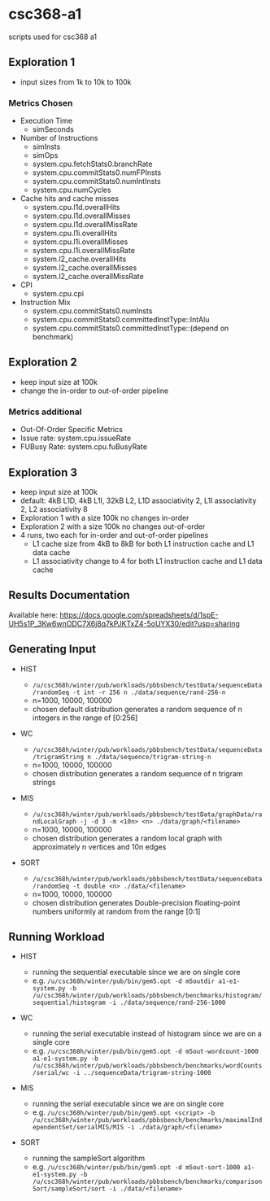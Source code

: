 # csc368-a1
scripts used for csc368 a1

## Exploration 1
- input sizes from 1k to 10k to 100k

### Metrics Chosen
- Execution Time
  - simSeconds
- Number of Instructions
  - simInsts
  - simOps
  - system.cpu.fetchStats0.branchRate
  - system.cpu.commitStats0.numFPInsts
  - system.cpu.commitStats0.numIntInsts
  - system.cpu.numCycles 
- Cache hits and cache misses
  - system.cpu.l1d.overallHits
  - system.cpu.l1d.overallMisses
  - system.cpu.l1d.overallMissRate
  - system.cpu.l1i.overallHits
  - system.cpu.l1i.overallMisses
  - system.cpu.l1i.overallMissRate
  - system.l2_cache.overallHits
  - system.l2_cache.overallMisses
  - system.l2_cache.overallMissRate
- CPI
  - system.cpu.cpi
- Instruction Mix
  - system.cpu.commitStats0.numInsts
  - system.cpu.commitStats0.committedInstType::IntAlu
  - system.cpu.commitStats0.committedInstType::(depend on benchmark)

## Exploration 2
- keep input size at 100k
- change the in-order to out-of-order pipeline

### Metrics additional
 - Out-Of-Order Specific Metrics
  - Issue rate: system.cpu.issueRate
  - FUBusy Rate: system.cpu.fuBusyRate
    
## Exploration 3
- keep input size at 100k
- default: 4kB L1D, 4kB L1I, 32kB L2, L1D associativity 2, L1I associativity 2, L2 associativity 8
- Exploration 1 with a size 100k no changes in-order
- Exploration 2 with a size 100k no changes out-of-order
- 4 runs, two each for in-order and out-of-order pipelines
  -   L1 cache size from 4kB to 8kB for both L1 instruction cache and L1 data cache
  -   L1 associativity change to 4 for both L1 instruction cache and L1 data cache

## Results Documentation
Available here: https://docs.google.com/spreadsheets/d/1spE-UH5s1P_3Kw6wnODC7X6j8q7kPJKTxZ4-5oUYX30/edit?usp=sharing

## Generating Input
- HIST
  - `/u/csc368h/winter/pub/workloads/pbbsbench/testData/sequenceData/randomSeq -t int -r 256 n ./data/sequence/rand-256-n`
  - n=1000, 10000, 100000
  - chosen default distribution generates a random sequence of n integers in the range of [0:256]

- WC
  - `/u/csc368h/winter/pub/workloads/pbbsbench/testData/sequenceData/trigramString n ./data/sequence/trigram-string-n`
  - n=1000, 10000, 100000
  - chosen distribution generates a random sequence of n trigram strings

- MIS
  - `/u/csc368h/winter/pub/workloads/pbbsbench/testData/graphData/randLocalGraph -j -d 3 -m <10n> <n> ./data/graph/<filename>`
  - n=1000, 10000, 100000
  - chosen distribution generates a random local graph with approximately n vertices and 10n edges

- SORT
  - `/u/csc368h/winter/pub/workloads/pbbsbench/testData/sequenceData/randomSeq -t double <n> ./data/<filename>`
  - n=1000, 10000, 100000
  - chosen distribution generates Double-precision floating-point numbers uniformly at random from the range [0:1]
    
## Running Workload
- HIST
  - running the sequential executable since we are on single core
  - e.g. `/u/csc368h/winter/pub/bin/gem5.opt -d m5outdir a1-e1-system.py -b /u/csc368h/winter/pub/workloads/pbbsbench/benchmarks/histogram/sequential/histogram -i ./data/sequence/rand-256-1000`
- WC
  - running the serial executable instead of histogram since we are on a single core
  - e.g. `/u/csc368h/winter/pub/bin/gem5.opt -d m5out-wordcount-1000 a1-e1-system.py -b /u/csc368h/winter/pub/workloads/pbbsbench/benchmarks/wordCounts/serial/wc -i ../sequenceData/trigram-string-1000`

- MIS
  - running the serial executable since we are on single core
  - e.g. `/u/csc368h/winter/pub/bin/gem5.opt <script> -b /u/csc368h/winter/pub/workloads/pbbsbench/benchmarks/maximalIndependentSet/serialMIS/MIS -i ./data/graph/<filename>`

- SORT
  -  running the sampleSort algorithm
  - e.g. `/u/csc368h/winter/pub/bin/gem5.opt -d m5out-sort-1000 a1-e1-system.py -b /u/csc368h/winter/pub/workloads/pbbsbench/benchmarks/comparisonSort/sampleSort/sort -i ./data/<filename>`

